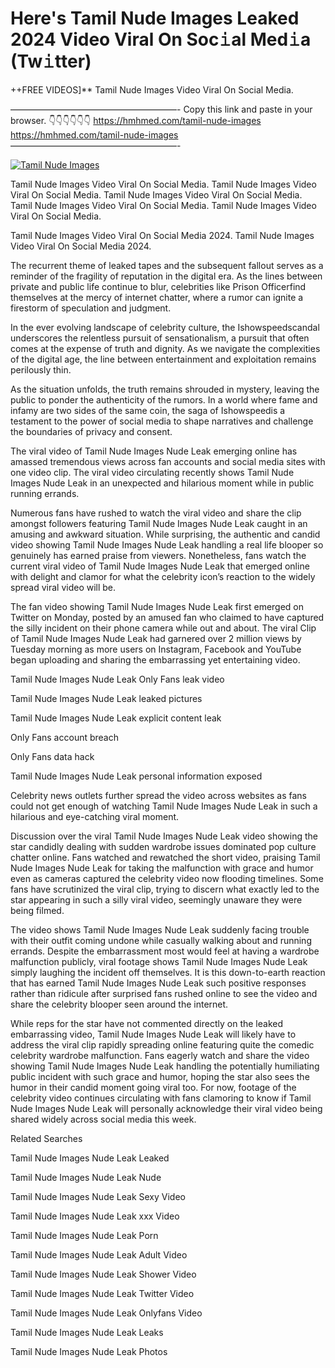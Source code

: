 # Here's Tamil Nude Images Leaked 2024 Video Viral On Soc𝚒al Med𝚒a (Tw𝚒tter)

++FREE VIDEOS]** Tamil Nude Images Video Viral On Social Media.

———————————————————-
Copy this link and paste in your browser.
👇👇👇👇👇👇
https://hmhmed.com/tamil-nude-images
https://hmhmed.com/tamil-nude-images
———————————————————-

[![Tamil Nude Images](https://i.imgur.com/dJHk4Zq.gif)](https://hmhmed.com/tamil-nude-images)

Tamil Nude Images Video Viral On Social Media. Tamil Nude Images Video Viral On Social Media. Tamil Nude Images Video Viral On Social Media. Tamil Nude Images Video Viral On Social Media. Tamil Nude Images Video Viral On Social Media.

Tamil Nude Images Video Viral On Social Media 2024. Tamil Nude Images Video Viral On Social Media 2024.

The recurrent theme of leaked tapes and the subsequent fallout serves as a reminder of the fragility of reputation in the digital era. As the lines between private and public life continue to blur, celebrities like Prison Officerfind themselves at the mercy of internet chatter, where a rumor can ignite a firestorm of speculation and judgment.

In the ever evolving landscape of celebrity culture, the Ishowspeedscandal underscores the relentless pursuit of sensationalism, a pursuit that often comes at the expense of truth and dignity. As we navigate the complexities of the digital age, the line between entertainment and exploitation remains perilously thin.

As the situation unfolds, the truth remains shrouded in mystery, leaving the public to ponder the authenticity of the rumors. In a world where fame and infamy are two sides of the same coin, the saga of Ishowspeedis a testament to the power of social media to shape narratives and challenge the boundaries of privacy and consent.

The viral video of Tamil Nude Images Nude Leak emerging online has amassed tremendous views across fan accounts and social media sites with one video clip. The viral video circulating recently shows Tamil Nude Images Nude Leak in an unexpected and hilarious moment while in public running errands.

Numerous fans have rushed to watch the viral video and share the clip amongst followers featuring Tamil Nude Images Nude Leak caught in an amusing and awkward situation. While surprising, the authentic and candid video showing Tamil Nude Images Nude Leak handling a real life blooper so genuinely has earned praise from viewers. Nonetheless, fans watch the current viral video of Tamil Nude Images Nude Leak that emerged online with delight and clamor for what the celebrity icon’s reaction to the widely spread viral video will be.

The fan video showing Tamil Nude Images Nude Leak first emerged on Twitter on Monday, posted by an amused fan who claimed to have captured the silly incident on their phone camera while out and about. The viral Clip of Tamil Nude Images Nude Leak had garnered over 2 million views by Tuesday morning as more users on Instagram, Facebook and YouTube began uploading and sharing the embarrassing yet entertaining video.

Tamil Nude Images Nude Leak Only Fans leak video

Tamil Nude Images Nude Leak leaked pictures

Tamil Nude Images Nude Leak explicit content leak

Only Fans account breach

Only Fans data hack

Tamil Nude Images Nude Leak personal information exposed

Celebrity news outlets further spread the video across websites as fans could not get enough of watching Tamil Nude Images Nude Leak in such a hilarious and eye-catching viral moment.

Discussion over the viral Tamil Nude Images Nude Leak video showing the star candidly dealing with sudden wardrobe issues dominated pop culture chatter online. Fans watched and rewatched the short video, praising Tamil Nude Images Nude Leak for taking the malfunction with grace and humor even as cameras captured the celebrity video now flooding timelines. Some fans have scrutinized the viral clip, trying to discern what exactly led to the star appearing in such a silly viral video, seemingly unaware they were being filmed.

The video shows Tamil Nude Images Nude Leak suddenly facing trouble with their outfit coming undone while casually walking about and running errands. Despite the embarrassment most would feel at having a wardrobe malfunction publicly, viral footage shows Tamil Nude Images Nude Leak simply laughing the incident off themselves. It is this down-to-earth reaction that has earned Tamil Nude Images Nude Leak such positive responses rather than ridicule after surprised fans rushed online to see the video and share the celebrity blooper seen around the internet.

While reps for the star have not commented directly on the leaked embarrassing video, Tamil Nude Images Nude Leak will likely have to address the viral clip rapidly spreading online featuring quite the comedic celebrity wardrobe malfunction. Fans eagerly watch and share the video showing Tamil Nude Images Nude Leak handling the potentially humiliating public incident with such grace and humor, hoping the star also sees the humor in their candid moment going viral too. For now, footage of the celebrity video continues circulating with fans clamoring to know if Tamil Nude Images Nude Leak will personally acknowledge their viral video being shared widely across social media this week.

Related Searches

Tamil Nude Images Nude Leak Leaked

Tamil Nude Images Nude Leak Nude

Tamil Nude Images Nude Leak Sexy Video

Tamil Nude Images Nude Leak xxx Video

Tamil Nude Images Nude Leak Porn

Tamil Nude Images Nude Leak Adult Video

Tamil Nude Images Nude Leak Shower Video

Tamil Nude Images Nude Leak Twitter Video

Tamil Nude Images Nude Leak Onlyfans Video

Tamil Nude Images Nude Leak Leaks

Tamil Nude Images Nude Leak Photos